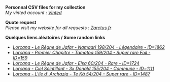 **Personnal CSV files for my collection**  
*My vinted account : [Vinted](https://www.vinted.fr/member/223153477)*

**Quote request**  
*Please visit my website for all requests : [Zarctus.fr](https://www.zarctus.fr/)*


**Quelques liens aléatoires / Some random links**
- *[Lorcana - Le Règne de Jafar - Namaari 198/204 - Légendaire - ID=1862](https://www.vinted.fr/items/6424586186-lorcana-le-regne-de-jafar-namaari-198204-legendaire-id1862)*
- *[Lorcana - Premier Chapitre - Tamatoa 159/204 - Super rare Foil - ID=159](https://www.vinted.fr/items/5948877016-lorcana-premier-chapitre-tamatoa-159204-super-rare-foil-id159)*
- *[Lorcana - Le Règne de Jafar - Elsa 60/204 - Rare - ID=1724](https://www.vinted.fr/items/6474976939-lorcana-le-regne-de-jafar-elsa-60204-rare-id1724)*
- *[Lorcana - Ciel Scintillant - 3x Donald 155/204 - Commune - ID=1111](https://www.vinted.fr/items/4959712939-lorcana-ciel-scintillant-3x-donald-155204-commune-id1111)*
- *[Lorcana - L'ile d' Archazia - Te Kā 54/204 - Super rare - ID=1487](https://www.vinted.fr/items/6294219292-lorcana-lile-d-archazia-te-ka-54204-super-rare-id1487)*
